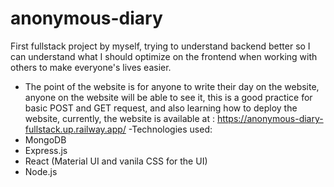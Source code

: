 # anonymous-diary
First fullstack project by myself, trying to understand backend better so I can understand what I should optimize on the frontend when working with others to make everyone's lives easier.
- The point of the website is for anyone to write their day on the website, anyone on the website will be able to see it, this is a good practice for basic POST and GET request, and also learning how to deploy the website, currently, the website is available at : https://anonymous-diary-fullstack.up.railway.app/
-Technologies used:
- MongoDB
- Express.js
- React (Material UI and vanila CSS for the UI)
- Node.js

